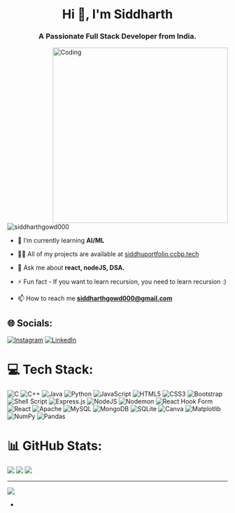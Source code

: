 
<h1 align="center">Hi 👋, I'm Siddharth</h1>
<h3 align="center">A Passionate Full Stack Developer from India.</h3>
<img align="right" alt = "Coding" width="400" src= "https://cdn.dribbble.com/users/1162077/screenshots/3848914/programmer.gif">


<p align="left"> <img src="https://komarev.com/ghpvc/?username=siddharthgowd000&label=Profile%20views&color=0e75b6&style=flat" alt="siddharthgowd000" /> </p>

- 🌱 I’m currently learning **AI/ML**

- 👨‍💻 All of my projects are available at [siddhuportfolio.ccbp.tech](siddhuportfolio.ccbp.tech)

- 💬 Ask me about **react, nodeJS, DSA.**

- ⚡ Fun fact - If you want to learn recursion, you need to learn recursion :)

- 📫 How to reach me **siddharthgowd000@gmail.com**


## 🌐 Socials:
[![Instagram](https://img.shields.io/badge/Instagram-%23E4405F.svg?logo=Instagram&logoColor=white)](https://instagram.com/https://www.instagram.com/siddhuuuuz/) [![LinkedIn](https://img.shields.io/badge/LinkedIn-%230077B5.svg?logo=linkedin&logoColor=white)](https://linkedin.com/in/https://www.linkedin.com/in/siddharthgowd/) 

# 💻 Tech Stack:
![C](https://img.shields.io/badge/c-%2300599C.svg?style=for-the-badge&logo=c&logoColor=white) ![C++](https://img.shields.io/badge/c++-%2300599C.svg?style=for-the-badge&logo=c%2B%2B&logoColor=white) ![Java](https://img.shields.io/badge/java-%23ED8B00.svg?style=for-the-badge&logo=openjdk&logoColor=white) ![Python](https://img.shields.io/badge/python-3670A0?style=for-the-badge&logo=python&logoColor=ffdd54) ![JavaScript](https://img.shields.io/badge/javascript-%23323330.svg?style=for-the-badge&logo=javascript&logoColor=%23F7DF1E) ![HTML5](https://img.shields.io/badge/html5-%23E34F26.svg?style=for-the-badge&logo=html5&logoColor=white) ![CSS3](https://img.shields.io/badge/css3-%231572B6.svg?style=for-the-badge&logo=css3&logoColor=white) ![Bootstrap](https://img.shields.io/badge/bootstrap-%238511FA.svg?style=for-the-badge&logo=bootstrap&logoColor=white) ![Shell Script](https://img.shields.io/badge/shell_script-%23121011.svg?style=for-the-badge&logo=gnu-bash&logoColor=white) ![Express.js](https://img.shields.io/badge/express.js-%23404d59.svg?style=for-the-badge&logo=express&logoColor=%2361DAFB) ![NodeJS](https://img.shields.io/badge/node.js-6DA55F?style=for-the-badge&logo=node.js&logoColor=white) ![Nodemon](https://img.shields.io/badge/NODEMON-%23323330.svg?style=for-the-badge&logo=nodemon&logoColor=%BBDEAD) ![React Hook Form](https://img.shields.io/badge/React%20Hook%20Form-%23EC5990.svg?style=for-the-badge&logo=reacthookform&logoColor=white) ![React](https://img.shields.io/badge/react-%2320232a.svg?style=for-the-badge&logo=react&logoColor=%2361DAFB) ![Apache](https://img.shields.io/badge/apache-%23D42029.svg?style=for-the-badge&logo=apache&logoColor=white) ![MySQL](https://img.shields.io/badge/mysql-%2300000f.svg?style=for-the-badge&logo=mysql&logoColor=white) ![MongoDB](https://img.shields.io/badge/MongoDB-%234ea94b.svg?style=for-the-badge&logo=mongodb&logoColor=white) ![SQLite](https://img.shields.io/badge/sqlite-%2307405e.svg?style=for-the-badge&logo=sqlite&logoColor=white) ![Canva](https://img.shields.io/badge/Canva-%2300C4CC.svg?style=for-the-badge&logo=Canva&logoColor=white) ![Matplotlib](https://img.shields.io/badge/Matplotlib-%23ffffff.svg?style=for-the-badge&logo=Matplotlib&logoColor=black) ![NumPy](https://img.shields.io/badge/numpy-%23013243.svg?style=for-the-badge&logo=numpy&logoColor=white) ![Pandas](https://img.shields.io/badge/pandas-%23150458.svg?style=for-the-badge&logo=pandas&logoColor=white)
# 📊 GitHub Stats:
![](https://github-readme-stats.vercel.app/api?username=siddharthgowd000&theme=dark&hide_border=false&include_all_commits=false&count_private=false)
![](https://github-readme-stats.vercel.app/api/top-langs/?username=siddharthgowd000&theme=dark&hide_border=false&include_all_commits=false&count_private=false&layout=compact)
![](https://github-readme-streak-stats.herokuapp.com/?user=siddharthgowd000&theme=dark&hide_border=false)


---
[![](https://visitcount.itsvg.in/api?id=siddharthgowd000&icon=0&color=0)](https://visitcount.itsvg.in)

<!-- Proudly created with GPRM ( https://gprm.itsvg.in ) -->

- 

<!---
siddharthgowdk/siddharthgowdk is a ✨ special ✨ repository because its `README.md` (this file) appears on your GitHub profile.
You can click the Preview link to take a look at your changes.
--->

